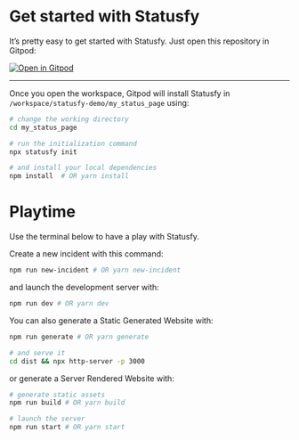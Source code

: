 # Get started with Statusfy

It’s pretty easy to get started with Statusfy. Just open this repository in Gitpod:

[![Open in Gitpod](https://gitpod.io/button/open-in-gitpod.svg)](https://gitpod.io/#github.com/32leaves/statusfy-demo)

---

Once you open the workspace, Gitpod will install Statusfy in `/workspace/statusfy-demo/my_status_page` using:

``` bash
# change the working directory
cd my_status_page

# run the initialization command
npx statusfy init

# and install your local dependencies
npm install  # OR yarn install
```

# Playtime
Use the terminal below to have a play with Statusfy.

Create a new incident with this command:

``` bash
npm run new-incident # OR yarn new-incident
```

and launch the development server with:

``` bash
npm run dev # OR yarn dev
```

You can also generate a Static Generated Website with:

``` bash
npm run generate # OR yarn generate

# and serve it
cd dist && npx http-server -p 3000
```

or generate a Server Rendered Website with:

``` bash
# generate static assets
npm run build # OR yarn build

# launch the server
npm run start # OR yarn start
```
